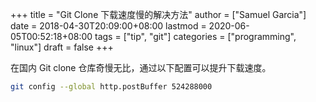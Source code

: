 +++
title = "Git Clone 下载速度慢的解决方法"
author = ["Samuel Garcia"]
date = 2018-04-30T20:09:00+08:00
lastmod = 2020-06-05T00:52:18+08:00
tags = ["tip", "git"]
categories = ["programming", "linux"]
draft = false
+++

在国内 Git clone 仓库奇慢无比，通过以下配置可以提升下载速度。

```sh
git config --global http.postBuffer 524288000
```
